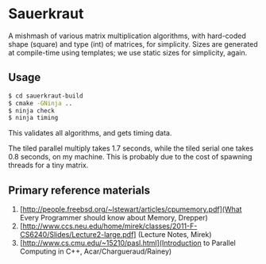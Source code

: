 # Sauerkraut

A mishmash of various matrix multiplication algorithms, with hard-coded shape
(square) and type (int) of matrices, for simplicity. Sizes are generated at
compile-time using templates; we use static sizes for simplicity, again.

## Usage

```sh
$ cd sauerkraut-build
$ cmake -GNinja ..
$ ninja check
$ ninja timing
```

This validates all algorithms, and gets timing data.

The tiled parallel multiply takes 1.7 seconds, while the tiled serial one takes
0.8 seconds, on my machine. This is probably due to the cost of spawning threads
for a tiny matrix.

## Primary reference materials
1. [http://people.freebsd.org/~lstewart/articles/cpumemory.pdf](What Every
Programmer should know about Memory, Drepper)
2. [http://www.ccs.neu.edu/home/mirek/classes/2011-F-CS6240/Slides/Lecture2-large.pdf]
(Lecture Notes, Mirek)
3. [http://www.cs.cmu.edu/~15210/pasl.html](Introduction to Parallel Computing
in C++, Acar/Chargueraud/Rainey)
